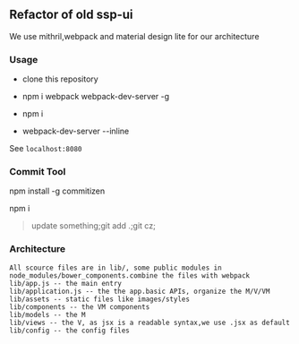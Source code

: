 ## Refactor of old ssp-ui

We use mithril,webpack and material design lite for our architecture 

### Usage 

* clone this repository

* npm i webpack webpack-dev-server -g

* npm i

* webpack-dev-server --inline

See `localhost:8080`

### Commit Tool

npm install -g commitizen

npm i

> update something;git add .;git cz;

### Architecture
	All scource files are in lib/, some public modules in node_modules/bower_components.combine the files with webpack
	lib/app.js -- the main entry
	lib/application.js -- the the app.basic APIs, organize the M/V/VM
	lib/assets -- static files like images/styles
	lib/components -- the VM components
	lib/models -- the M
	lib/views -- the V, as jsx is a readable syntax,we use .jsx as default
	lib/config -- the config files

